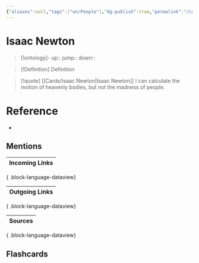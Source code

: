 ```yaml
---
{"aliases":null,"tags":["on/People"],"dg-publish":true,"permalink":"/cards/isaac-newton/","dgPassFrontmatter":true}
---
```


# Isaac Newton

> [!ontology]-
> up:: 
> jump:: 
> down:: 

> [!Definition] Definition
> 

> [!quote] [[Cards/Isaac Newton\|Isaac Newton]]
> I can calculate the motion of heavenly bodies, but not the madness of people.
# Reference
- 

## Mentions

| Incoming Links |
| -------------- |

{ .block-language-dataview}

| Outgoing Links |
| -------------- |

{ .block-language-dataview}

| Sources |
| ------- |

{ .block-language-dataview}

## Flashcards 
